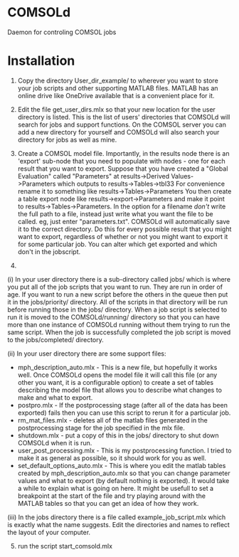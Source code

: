 # COMSOLd
Daemon for controling COMSOL jobs

# Installation
1) Copy the directory User_dir_example/ to wherever you want to store your job scripts and other supporting MATLAB files.  MATLAB has an online drive like OneDrive available that is a convenient place for it.

2) Edit the file get_user_dirs.mlx so that your new location for the user directory is listed.  This is the list of users' directories that COMSOLd will search for jobs and support functions.  On the COMSOL server you can add a new directory for yourself and COMSOLd will also search your directory for jobs as well as mine.

3) Create a COMSOL model file.  Importantly, in the results node there is an 'export' sub-node that you need to populate with nodes - one for each result that you want to export.  Suppose that you have created a "Global Evaluation" called "Parameters" at
results->Derived Values- >Parameters
which outputs to 
results->Tables->tbl33
For convenience rename it to something like
results->Tables->Parameters
You then create a table export node like
results->export->Parameters
and make it point to results->Tables->Parameters.  In the option for a filename *don't* write the full path to a file, instead just write what you want the file to be called.  eg, just enter "parameters.txt".  COMSOLd will automatically save it to the correct directory.  Do this for every possible result that you might want to export, regardless of whether or not you might want to export it for some particular job.  You can alter which get exported and which don't in the jobscript.

4)

(i) In your user directory there is a sub-directory called jobs/ which is where you put all of the job scripts that you want to run.  They are run in order of age.  If you want to run a new script before the others in the queue then put it in the jobs/priority/ directory.  All of the scripts in that directory will be run before running those in the jobs/ directory.  When a job script is selected to run it is moved to the COMSOLd/running/ directory so that you can have more than one instance of COMSOLd running without them trying to run the same script.  When the job is successfully completed the job script is moved to the jobs/completed/ directory.

(ii) In your user directory there are some support files:
* mph_description_auto.mlx - This is a new file, but hopefully it works well.  Once COMSOLd opens the model file it will call this file (or any other you want, it is a configurable option) to create a set of tables describing the model file that allows you to describe what changes to make and what to export.
* postpro.mlx - If the postprocessing stage (after all of the data has been exported) fails then you can use this script to rerun it for a particular job.
* rm_mat_files.mlx - deletes all of the matlab files generated in the postprocessing stage for the job specified in the mlx file.
* shutdown.mlx - put a copy of this in the jobs/ directory to shut down COMSOLd when it is run.
* user_post_processing.mlx - This is my postprocessing function.  I tried to make it as general as possible, so it should work for you as well.
* set_default_options_auto.mlx - This is where you edit the matlab tables created by mph_description_auto.mlx so that you can change parameter values and what to export (by default nothing is exported).  It would take a while to explain what is going on here.  It might be usefull to set a breakpoint at the start of the file and try playing around with the MATLAB tables so that you can get an idea of how they work.

(iii) In the jobs directory there is a file called example_job_script.mlx which is exactly what the name suggests. Edit the directories and names to reflect the layout of your computer.  

5) run the script start_comsold.mlx

